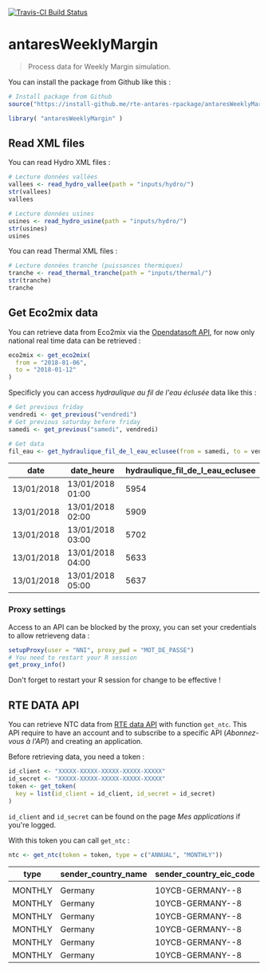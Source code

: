 [![Travis-CI Build Status](https://travis-ci.org/rte-antares-rpackage/antaresWeeklyMargin.svg?branch=master)](https://travis-ci.org/rte-antares-rpackage/antaresWeeklyMargin)

# antaresWeeklyMargin


> Process data for Weekly Margin simulation.


You can install the package from Github like this :


```r
# Install package from Github
source("https://install-github.me/rte-antares-rpackage/antaresWeeklyMargin")

library( "antaresWeeklyMargin" )
```


## Read XML files

You can read Hydro XML files :

```r
# Lecture données vallées
vallees <- read_hydro_vallee(path = "inputs/hydro/")
str(vallees)
vallees

# Lecture données usines
usines <- read_hydro_usine(path = "inputs/hydro/")
str(usines)
usines
```

You can read Thermal XML files :
```r
# Lecture données tranche (puissances thermiques)
tranche <- read_thermal_tranche(path = "inputs/thermal/")
str(tranche)
tranche
```


## Get Eco2mix data

You can retrieve data from Eco2mix via the [Opendatasoft API](https://rte-opendata.opendatasoft.com/explore/?sort=modified&q=eco2mix), for now only national real time data can be retrieved :

```r
eco2mix <- get_eco2mix(
  from = "2018-01-06", 
  to = "2018-01-12"
)
```

Specificly you can access *hydraulique au fil de l'eau éclusée* data like this :


```r
# Get previous friday
vendredi <- get_previous("vendredi")
# Get previous saturday before friday
samedi <- get_previous("samedi", vendredi)

# Get data
fil_eau <- get_hydraulique_fil_de_l_eau_eclusee(from = samedi, to = vendredi)

```
| date       | date_heure       | hydraulique_fil_de_l_eau_eclusee |
|------------|------------------|----------------------------------|
| 13/01/2018 | 13/01/2018 01:00 | 5954                             |
| 13/01/2018 | 13/01/2018 02:00 | 5909                             |
| 13/01/2018 | 13/01/2018 03:00 | 5702                             |
| 13/01/2018 | 13/01/2018 04:00 | 5633                             |
| 13/01/2018 | 13/01/2018 05:00 | 5637                             |



### Proxy settings

Access to an API can be blocked by the proxy, you can set your credentials to allow retrieveng data :

```r
setupProxy(user = "NNI", proxy_pwd = "MOT_DE_PASSE")
# You need to restart your R session
get_proxy_info()
```

Don't forget to restart your R session for change to be effective !


## RTE DATA API

You can retrieve NTC data from [RTE data API](https://data.rte-france.com/) with function `get_ntc`.
This API require to have an account and to subscribe to a specific API (*Abonnez-vous à l'API*) and creating an application.

Before retrieving data, you need a token :

```r
id_client <- "XXXXX-XXXXX-XXXXX-XXXXX-XXXXX"
id_secret <- "XXXXX-XXXXX-XXXXX-XXXXX-XXXXX"
token <- get_token(
  key = list(id_client = id_client, id_secret = id_secret)
)
```

`id_client` and `id_secret` can be found on the page *Mes applications* if you're logged.


With this token you can call `get_ntc` :

```r
ntc <- get_ntc(token = token, type = c("ANNUAL", "MONTHLY"))
```

| type    | sender_country_name | sender_country_eic_code | receiver_country_name | receiver_country_eic_code | start_date | end_date   | updated_date | value |
|---------|---------------------|-------------------------|-----------------------|---------------------------|------------|------------|--------------|-------|
|         |                     |                         |                       |                           |            |            |              |       |
| MONTHLY | Germany             | 10YCB-GERMANY--8        | France                | 10YFR-RTE------C          | 01/02/2018 | 02/02/2018 | 18/01/2018   | 1200  |
| MONTHLY | Germany             | 10YCB-GERMANY--8        | France                | 10YFR-RTE------C          | 02/02/2018 | 03/02/2018 | 18/01/2018   | 1200  |
| MONTHLY | Germany             | 10YCB-GERMANY--8        | France                | 10YFR-RTE------C          | 03/02/2018 | 04/02/2018 | 18/01/2018   | 1200  |
| MONTHLY | Germany             | 10YCB-GERMANY--8        | France                | 10YFR-RTE------C          | 04/02/2018 | 05/02/2018 | 18/01/2018   | 1200  |
| MONTHLY | Germany             | 10YCB-GERMANY--8        | France                | 10YFR-RTE------C          | 05/02/2018 | 06/02/2018 | 18/01/2018   | 1200  |
| MONTHLY | Germany             | 10YCB-GERMANY--8        | France                | 10YFR-RTE------C          | 06/02/2018 | 07/02/2018 | 18/01/2018   | 1200  |



